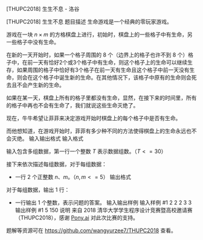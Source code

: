 



[THUPC2018] 生生不息 - 洛谷














[THUPC2018] 生生不息
题目描述
生命游戏是一个经典的零玩家游戏。

游戏在一块 $n \times m$ 的方格棋盘上进行，初始时，棋盘上的一些格子中有生命，另一些格子中没有生命。

在新的一天开始时，如果一个格子周围的 $8$ 个（边界上的格子也许不到 $8$ 个）格子中，在前一天有恰好$2$个或$3$个格子中有生命，则这个格子上的生命可以继续生存，如果周围的格子中恰好有$3$个格子在前一天有生命且这个格子中前一天没有生命，则会在这个格子中诞生新的生命。在其他情况下，该格子中原有的生命则会死去且不会产生新的生命。

如果在某一天，棋盘上所有的格子里都没有生命，显然，在接下来的时间里，所有的格子中再也不会有生命了，我们就说这些生命灭绝了。

现在，牛牛希望让菲菲来决定游戏开始时棋盘上的每个格子中是否有生命。

而他想知道，在游戏开始时，菲菲有多少种不同的方法使得棋盘上的生命永远也不会灭绝。
输入输出格式
输入格式

输入包含多组数据，第一行一个整数 $T$ 表示数据组数。（$T <= 30$）

接下来依次描述每组数据，对于每组数据：

* 一行 $2$ 个正整数 $n$、$m$。（$n,m<=5$）
输出格式

对于每组数据，输出 $1$ 行：

* 一行输出 $1$ 个整数，表示问题的答案。
输入输出样例
输入样例 #1
2
2 2
3 3
输出样例 #1
5
150
说明
来自 2018 清华大学学生程序设计竞赛暨高校邀请赛（THUPC2018），感谢 [Pony.ai](http://pony.ai) 对此次比赛的支持。

题解等资源可在 <https://github.com/wangyurzee7/THUPC2018> 查看。






